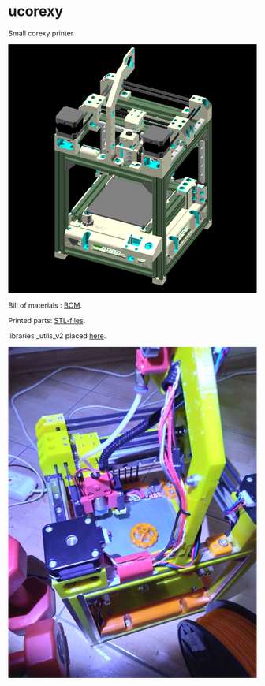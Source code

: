 # ucorexy
Small corexy printer

![](./render.png)

Bill of materials : [BOM](./bom.txt).

Printed parts: [STL-files](./produce).

libraries _utils_v2 placed [here](https://github.com/aleknest/_utils_v2).

![](./photos/photo_2021-03-22_13-00-43.jpg)
